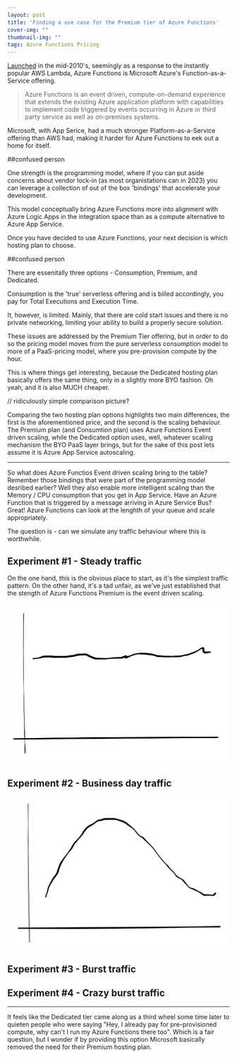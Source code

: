 ```yaml
---
layout: post
title: 'Finding a use case for the Premium tier of Azure Functions'
cover-img: ""
thumbnail-img: ""
tags: Azure Functions Pricing
---
```


[Launched]("https://azure.microsoft.com/en-us/blog/introducing-azure-functions/") in the mid-2010's, seemingly as a response to the instantly popular AWS Lambda, Azure Functions is Microsoft Azure's Function-as-a-Service offering.

>Azure Functions is an event driven, compute-on-demand experience that extends the existing Azure application platform with capabilities to implement code triggered by events occurring in Azure or third party service as well as on-premises systems.

Microsoft, with App Serice, had a much stronger Platform-as-a-Service offering than AWS had, making it harder for Azure Functions to eek out a home for itself.

##confused person

One strength is the programming model, where if you can put aside concerns about vendor lock-in (as most organistations can in 2023) you can leverage a collection of out of the box 'bindings' that accelerate your development.

This model conceptually bring Azure Functions more into alignment with Azure Logic Apps in the integration space than as a compute alternative to Azure App Service.

Once you have decided to use Azure Functions, your next decision is which hosting plan to choose. 

##confused person

There are essenitally three options - Consumption, Premium, and Dedicated.

Consumption is the 'true' serverless offering and is billed accordingly, you pay for Total Executions and Execution Time.

It, however, is limited. Mainly, that there are cold start issues and there is no private networking, limiting your ability to build a properly secure solution.

These issues are addressed by the Premium Tier offering, but in order to do so the pricing model moves from the pure serverless consumption model to more of a PaaS-pricing model, where you pre-provision compute by the hour.

This is where things get interesting, because the Dedicated hosting plan basically offers the same thing, only in a slightly more BYO fashion. Oh yeah, and it is also MUCH cheaper.


// ridiculously simple comparison picture?

Comparing the two hosting plan options highlights two main differences, the first is the aforementioned price, and the second is the scaling behaviour. The Premium plan (and Consumtion plan) uses Azure Functions Event driven scaling, while the Dedicated option uses, well, whatever scaling mechanism the BYO PaaS layer brings, but for the sake of this post lets assume it is Azure App Service autoscaling.

----

So what does Azure Functios Event driven scaling bring to the table? Remember those bindings that were part of the programming model desribed earlier? Well they also enable more intelligent scaling than the Memory / CPU consumption that you get in App Service. Have an Azure Function that is triggered by a message arriving in Azure Service Bus? Great! Azure Functions can look at the lenghth of your queue and scale appropriately.

The question is - can we simulate any traffic behaviour where this is worthwhile.

## Experiment #1 - Steady traffic

On the one hand, this is the obvious place to start, as it's the simplest traffic pattern. On the other hand, it's a tad unfair, as we've just established that the stength of Azure Functions Premium is the event driven scaling.

![Alt text](/assets/images/functions-premium/steady.png)

## Experiment #2 - Business day traffic

![Alt text](/assets/images/functions-premium/business-day.png)

## Experiment #3 - Burst traffic

## Experiment #4 - Crazy burst traffic




----

It feels like the Dedicated tier came along as a third wheel some time later to quieten people who were saying "Hey, I already pay for pre-provisioned compute, why can't I run my Azure Functions there too". Which is a fair question, but I wonder if by providing this option Microsoft basically removed the need for their Premium hosting plan.




